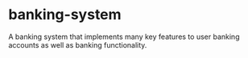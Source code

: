 # banking-system
A banking system that implements many key features to user banking accounts as well as banking functionality.
